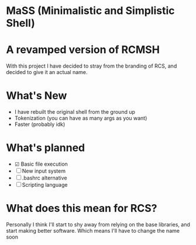 # MaSS (Minimalistic and Simplistic Shell) 
# A revamped version of RCMSH 
With this project I have decided to stray from the branding of RCS, and decided to give it an actual name.
# What's New
* I have rebuilt the original shell from the ground up
* Tokenization (you can have as many args as you want)
* Faster (probably idk)
# What's planned
* ☑ Basic file execution
* ☐ New input system
* ☐ .bashrc alternative
* ☐ Scripting language
# What does this mean for RCS? 
Personally I think I'll start to shy away from relying on the base libraries, and start making better software. Which means I'll have to change the name soon
